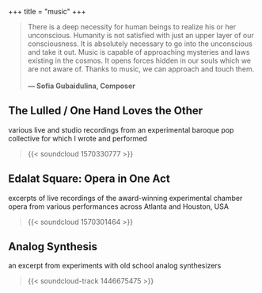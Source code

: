 +++
title = "music"
+++

> There is a deep necessity for human beings to realize his or her unconscious. Humanity is not satisfied with just an upper layer of our consciousness. It is absolutely necessary to go into the unconscious and take it out. Music is capable of approaching mysteries and laws existing in the cosmos. It opens forces hidden in our souls which we are not aware of. Thanks to music, we can approach and touch them.&nbsp;  
&nbsp;  
**— Sofia Gubaidulina, Composer**

## The Lulled / One Hand Loves the Other

various live and studio recordings from an experimental baroque pop collective for which I wrote and performed

> {{< soundcloud 1570330777 >}}  

## Edalat Square: Opera in One Act

excerpts of live recordings of the award-winning experimental chamber opera from various performances across Atlanta and Houston, USA

> {{< soundcloud 1570301464 >}}

## Analog Synthesis

an excerpt from experiments with old school analog synthesizers

> {{< soundcloud-track 1446675475 >}}